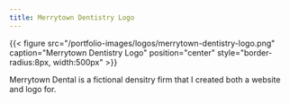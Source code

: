 ```yaml
---
title: Merrytown Dentistry Logo
---
```


{{< figure src="/portfolio-images/logos/merrytown-dentistry-logo.png" caption="Merrytown Dentistry Logo" position="center" style="border-radius:8px, width:500px" >}}

Merrytown Dental is a fictional densitry firm that I created both a website and logo for.

